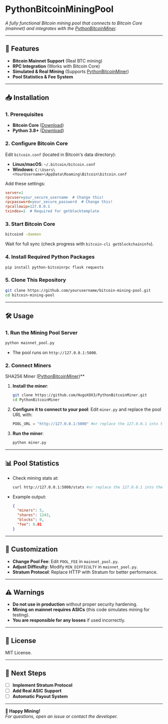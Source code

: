 # PythonBitcoinMiningPool

*A fully functional Bitcoin mining pool that connects to Bitcoin Core (mainnet) and integrates with the [PythonBitcoinMiner](https://github.com/HugoXOX3/PythonBitcoinMiner).*  

---

## **🚀 Features**
- **Bitcoin Mainnet Support** (Real BTC mining)  
- **RPC Integration** (Works with Bitcoin Core)  
- **Simulated & Real Mining** (Supports [PythonBitcoinMiner](https://github.com/HugoXOX3/PythonBitcoinMiner))  
- **Pool Statistics & Fee System**  

---

## **📥 Installation**
### **1. Prerequisites**
- **Bitcoin Core** ([Download](https://bitcoincore.org/en/download/))  
- **Python 3.8+** ([Download](https://www.python.org/downloads/))  

### **2. Configure Bitcoin Core**
Edit `bitcoin.conf` (located in Bitcoin's data directory):  
- **Linux/macOS**: `~/.bitcoin/bitcoin.conf`  
- **Windows**: `C:\Users\<YourUsername>\AppData\Roaming\Bitcoin\bitcoin.conf`  

Add these settings:
```ini
server=1
rpcuser=your_secure_username  # Change this!
rpcpassword=your_secure_password  # Change this!
rpcallowip=127.0.0.1
txindex=1  # Required for getblocktemplate
```

### **3. Start Bitcoin Core**
```sh
bitcoind -daemon
```
Wait for full sync (check progress with `bitcoin-cli getblockchaininfo`).  

### **4. Install Required Python Packages**
```sh
pip install python-bitcoinrpc flask requests
```

### **5. Clone This Repository**
```sh
git clone https://github.com/yourusername/bitcoin-mining-pool.git
cd bitcoin-mining-pool
```

---

## **🛠️ Usage**
### **1. Run the Mining Pool Server**
```sh
python mainnet_pool.py
```
- The pool runs on `http://127.0.0.1:5000`.  

### **2. Connect Miners**
SHA256 Miner ([PythonBitcoinMiner](https://github.com/HugoXOX3/PythonBitcoinMiner))**
1. **Install the miner**:
   ```sh
   git clone https://github.com/HugoXOX3/PythonBitcoinMiner.git
   cd PythonBitcoinMiner
   ```
2. **Configure it to connect to your pool**:
   Edit `miner.py` and replace the pool URL with:
   ```python
   POOL_URL = "http://127.0.0.1:5000" #or replace the 127.0.0.1 into the ip of you mining pool device
   ```
3. **Run the miner**:
   ```sh
   python miner.py
   ```

---

## **📊 Pool Statistics**
- Check mining stats at:  
  ```sh
  curl http://127.0.0.1:5000/stats #or replace the 127.0.0.1 into the ip of you mining pool device
  ```
- Example output:
  ```json
  {
    "miners": 5,
    "shares": 1243,
    "blocks": 0,
    "fee": 0.01
  }
  ```

---

## **🔧 Customization**
- **Change Pool Fee**: Edit `POOL_FEE` in `mainnet_pool.py`.  
- **Adjust Difficulty**: Modify `MIN_DIFFICULTY` in `mainnet_pool.py`.  
- **Stratum Protocol**: Replace HTTP with Stratum for better performance.  

---

## **⚠️ Warnings**
- **Do not use in production** without proper security hardening.  
- **Mining on mainnet requires ASICs** (this code simulates mining for testing).  
- **You are responsible for any losses** if used incorrectly.  

---

## **📜 License**
MIT License.  

---

## **🚀 Next Steps**
- [ ] **Implement Stratum Protocol**  
- [ ] **Add Real ASIC Support**  
- [ ] **Automatic Payout System**  

---

**🎉 Happy Mining!**  
*For questions, open an issue or contact the developer.*

